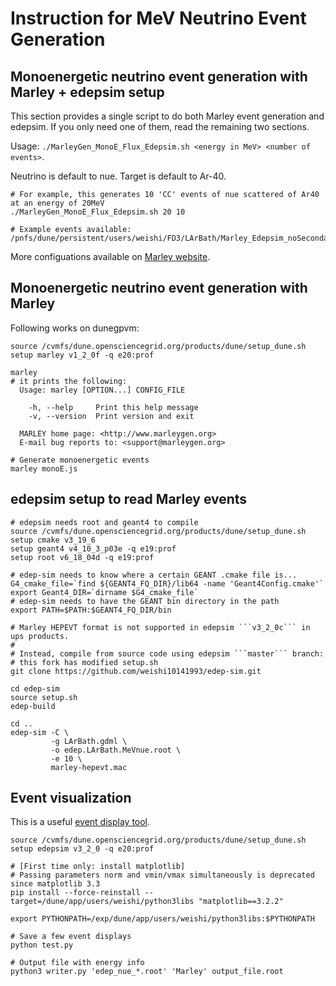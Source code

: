 # Instruction for MeV Neutrino Event Generation

## Monoenergetic neutrino event generation with Marley + edepsim setup

This section provides a single script to do both Marley event generation and edepsim. If you only need one of them, read the remaining two sections.

Usage: ```./MarleyGen_MonoE_Flux_Edepsim.sh <energy in MeV> <number of events>```.

Neutrino is default to nue. Target is default to Ar-40.

```
# For example, this generates 10 'CC' events of nue scattered of Ar40 at an energy of 20MeV
./MarleyGen_MonoE_Flux_Edepsim.sh 20 10

# Example events available: /pnfs/dune/persistent/users/weishi/FD3/LArBath/Marley_Edepsim_noSecondaryDeposit/nue
```

More configuations available on [Marley website](https://www.marleygen.org/index.html).

## Monoenergetic neutrino event generation with Marley

Following works on dunegpvm:

```
source /cvmfs/dune.opensciencegrid.org/products/dune/setup_dune.sh
setup marley v1_2_0f -q e20:prof

marley
# it prints the following:
  Usage: marley [OPTION...] CONFIG_FILE

    -h, --help     Print this help message
    -v, --version  Print version and exit

  MARLEY home page: <http://www.marleygen.org>
  E-mail bug reports to: <support@marleygen.org>

# Generate monoenergetic events
marley monoE.js
```

## edepsim setup to read Marley events

```
# edepsim needs root and geant4 to compile
source /cvmfs/dune.opensciencegrid.org/products/dune/setup_dune.sh
setup cmake v3_19_6
setup geant4 v4_10_3_p03e -q e19:prof
setup root v6_18_04d -q e19:prof

# edep-sim needs to know where a certain GEANT .cmake file is...
G4_cmake_file=`find ${GEANT4_FQ_DIR}/lib64 -name 'Geant4Config.cmake'`
export Geant4_DIR=`dirname $G4_cmake_file`
# edep-sim needs to have the GEANT bin directory in the path
export PATH=$PATH:$GEANT4_FQ_DIR/bin

# Marley HEPEVT format is not supported in edepsim ```v3_2_0c``` in ups products.
#
# Instead, compile from source code using edepsim ```master``` branch:
# this fork has modified setup.sh
git clone https://github.com/weishi10141993/edep-sim.git

cd edep-sim
source setup.sh
edep-build

cd ..
edep-sim -C \
         -g LArBath.gdml \
         -o edep.LArBath.MeVnue.root \
         -e 10 \
         marley-hepevt.mac
```

## Event visualization

This is a useful [event display tool](https://github.com/czczc/PyEdep?tab=readme-ov-file#description).

```
source /cvmfs/dune.opensciencegrid.org/products/dune/setup_dune.sh
setup edepsim v3_2_0 -q e20:prof

# [First time only: install matplotlib]
# Passing parameters norm and vmin/vmax simultaneously is deprecated since matplotlib 3.3
pip install --force-reinstall --target=/dune/app/users/weishi/python3libs "matplotlib==3.2.2"

export PYTHONPATH=/exp/dune/app/users/weishi/python3libs:$PYTHONPATH

# Save a few event displays
python test.py

# Output file with energy info
python3 writer.py 'edep_nue_*.root' 'Marley' output_file.root
```
